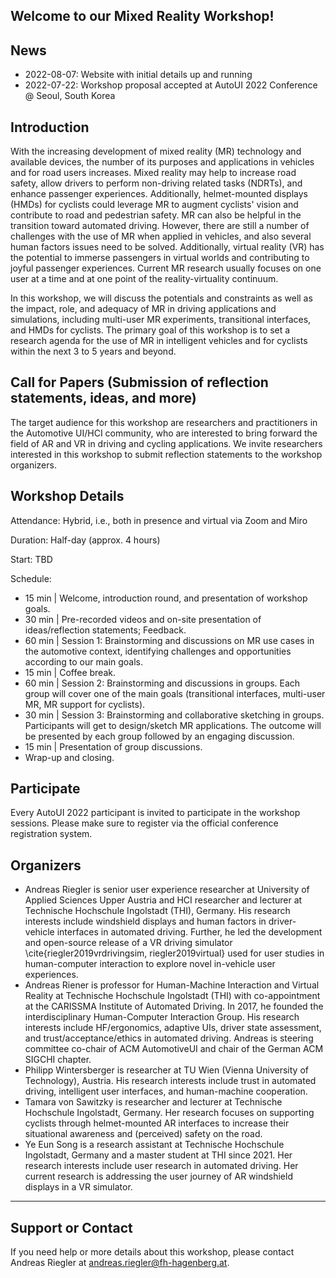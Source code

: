 ## Welcome to our Mixed Reality Workshop!

## News

- 2022-08-07: Website with initial details up and running
- 2022-07-22: Workshop proposal accepted at AutoUI 2022 Conference @ Seoul, South Korea

## Introduction

With the increasing development of mixed reality (MR) technology and available devices, the number of its purposes and applications in vehicles and for road users increases. Mixed reality may help to increase road safety, allow drivers to perform non-driving related tasks (NDRTs), and enhance passenger experiences. Additionally, helmet-mounted displays (HMDs) for cyclists could leverage MR to augment cyclists' vision and contribute to road and pedestrian safety. MR can also be helpful in the transition toward automated driving. However, there are still a number of challenges with the use of MR when applied in vehicles, and also several human factors issues need to be solved. Additionally, virtual reality (VR) has the potential to immerse passengers in virtual worlds and contributing to joyful passenger experiences. Current MR research usually focuses on one user at a time and at one point of the reality-virtuality continuum.  

In this workshop, we will discuss the potentials and constraints as well as the impact, role, and adequacy of MR in driving applications and simulations, including multi-user MR experiments, transitional interfaces, and HMDs for cyclists. The primary goal of this workshop is to set a research agenda for the use of MR in intelligent vehicles and for cyclists within the next 3 to 5 years and beyond.

## Call for Papers (Submission of reflection statements, ideas, and more)

The target audience for this workshop are researchers and practitioners in the Automotive UI/HCI community, who are interested to bring forward the field of AR and VR in driving and cycling applications. We invite researchers interested in this workshop to submit reflection statements to the workshop organizers.

## Workshop Details

Attendance: Hybrid, i.e., both in presence and virtual via Zoom and Miro

Duration: Half-day (approx. 4 hours)

Start: TBD

Schedule:

- 15 min | Welcome, introduction round, and presentation of workshop goals.
- 30 min | Pre-recorded videos and on-site presentation of ideas/reflection statements; Feedback.
- 60 min | Session 1: Brainstorming and discussions on MR use cases in the automotive context, identifying challenges and opportunities according to our main goals.
- 15 min | Coffee break. 
- 60 min | Session 2: Brainstorming and discussions in groups. Each group will cover one of the main goals (transitional interfaces, multi-user MR, MR support for cyclists).
- 30 min | Session 3: Brainstorming and collaborative sketching in groups. Participants will get to design/sketch MR
applications. The outcome will be presented by each group followed by an engaging discussion.
- 15 min | Presentation of group discussions.
- Wrap-up and closing.

## Participate
Every AutoUI 2022 participant is invited to participate in the workshop sessions. Please make sure to register via the official conference registration system.

## Organizers

- Andreas Riegler is senior user experience researcher at University of Applied Sciences Upper Austria and HCI researcher and lecturer at Technische Hochschule Ingolstadt (THI), Germany. His research interests include windshield displays and human factors in driver-vehicle interfaces in automated driving. Further, he led the development and open-source release of a VR driving simulator \cite{riegler2019vrdrivingsim, riegler2019virtual} used for user studies in human-computer interaction to explore novel in-vehicle user experiences.
- Andreas Riener is professor for Human-Machine Interaction and Virtual Reality at Technische Hochschule Ingolstadt (THI) with co-appointment at the CARISSMA Institute of Automated Driving. In 2017, he founded the interdisciplinary Human-Computer Interaction Group. His research interests include HF/ergonomics, adaptive UIs, driver state assessment, and trust/acceptance/ethics in automated driving. Andreas is steering committee co-chair of ACM AutomotiveUI and chair of the German ACM SIGCHI chapter.
- Philipp Wintersberger is researcher at TU Wien (Vienna University of Technology), Austria. His research interests include trust in automated driving, intelligent user interfaces, and human-machine cooperation.
- Tamara von Sawitzky is researcher and lecturer at Technische Hochschule Ingolstadt, Germany. Her research focuses on supporting cyclists through helmet-mounted AR interfaces to increase their situational awareness and (perceived) safety on the road.
- Ye Eun Song is a research assistant at Technische Hochschule Ingolstadt, Germany and a master student at THI since 2021. Her research interests include user research in automated driving. Her current research is addressing the user journey of AR windshield displays in a VR simulator.

---

## Support or Contact

If you need help or more details about this workshop, please contact Andreas Riegler at <andreas.riegler@fh-hagenberg.at>.
